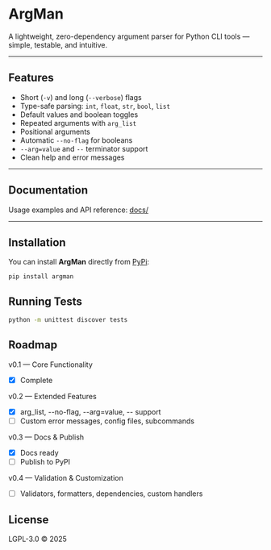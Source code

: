 # ArgMan

A lightweight, zero-dependency argument parser for Python CLI tools — simple, testable, and intuitive.

---

## Features

- Short (`-v`) and long (`--verbose`) flags
- Type-safe parsing: `int`, `float`, `str`, `bool`, `list`
- Default values and boolean toggles
- Repeated arguments with `arg_list`
- Positional arguments
- Automatic `--no-flag` for booleans
- `--arg=value` and `--` terminator support
- Clean help and error messages

---

## Documentation

Usage examples and API reference: [docs/](docs/)

---

## Installation

You can install __ArgMan__ directly from [PyPi](https://pypi.org/project/argman/):

```shell
pip install argman
```

## Running Tests

```bash
python -m unittest discover tests
```

## Roadmap

v0.1 — Core Functionality

- [x] Complete

v0.2 — Extended Features

- [x] arg_list, --no-flag, --arg=value, -- support
- [ ] Custom error messages, config files, subcommands

v0.3 — Docs & Publish

- [x] Docs ready
- [ ] Publish to PyPI

v0.4 — Validation & Customization

- [ ] Validators, formatters, dependencies, custom handlers

## License

LGPL-3.0 © 2025